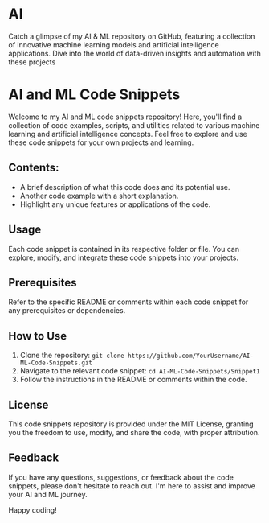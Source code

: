# AI
Catch a glimpse of my AI &amp; ML repository on GitHub, featuring a collection of innovative machine learning models and artificial intelligence applications. Dive into the world of data-driven insights and automation with these projects
# AI and ML Code Snippets

Welcome to my AI and ML code snippets repository! Here, you'll find a collection of code examples, scripts, and utilities related to various machine learning and artificial intelligence concepts. Feel free to explore and use these code snippets for your own projects and learning.

## Contents:

-  A brief description of what this code does and its potential use.
-  Another code example with a short explanation.
-  Highlight any unique features or applications of the code.

## Usage

Each code snippet is contained in its respective folder or file. You can explore, modify, and integrate these code snippets into your projects.

## Prerequisites

Refer to the specific README or comments within each code snippet for any prerequisites or dependencies.

## How to Use

1. Clone the repository: `git clone https://github.com/YourUsername/AI-ML-Code-Snippets.git`
2. Navigate to the relevant code snippet: `cd AI-ML-Code-Snippets/Snippet1`
3. Follow the instructions in the README or comments within the code.

## License

This code snippets repository is provided under the MIT License, granting you the freedom to use, modify, and share the code, with proper attribution.

## Feedback

If you have any questions, suggestions, or feedback about the code snippets, please don't hesitate to reach out. I'm here to assist and improve your AI and ML journey.

Happy coding!
